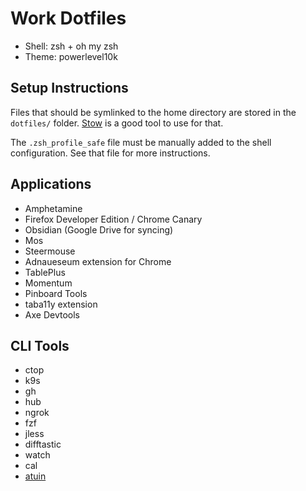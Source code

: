 # Work Dotfiles
* Shell: zsh + oh my zsh
* Theme: powerlevel10k


## Setup Instructions

Files that should be symlinked to the home directory are stored in the `dotfiles/` folder. [Stow](https://tamerlan.dev/how-i-manage-my-dotfiles-using-gnu-stow/) is a good tool to use for that.

The `.zsh_profile_safe` file must be manually added to the shell configuration. See that file for more instructions.

## Applications
* Amphetamine
* Firefox Developer Edition / Chrome Canary
* Obsidian (Google Drive for syncing)
* Mos
* Steermouse
* Adnaueseum extension for Chrome
* TablePlus
* Momentum
* Pinboard Tools
* taba11y extension
* Axe Devtools

## CLI Tools
* ctop
* k9s
* gh
* hub
* ngrok
* fzf
* jless
* difftastic
* watch
* cal
* [atuin](https://atuin.sh)
